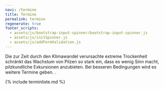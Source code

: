 ```yaml
---
navi: /termine
title: Termine
permalink: termine
regenerate: true
footer_scripts:
  - assets/js/bootstrap-input-spinner/bootstrap-input-spinner.js
  - assets/js/initSpinner.js
  - assets/js/addFormValidation.js
---
```

Die zur Zeit durch den Klimawandel verursachte extreme Trockenheit schränkt das Wachstum von Pilzen so stark ein, dass es wenig Sinn macht, pilzkundliche Exkursionen anzubieten. Bei besseren Bedingungen wird es weitere Termine geben.
.

{% include terminliste.md %}